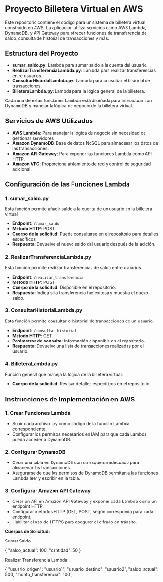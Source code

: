 # Proyecto Billetera Virtual en AWS

Este repositorio contiene el código para un sistema de billetera virtual construido en AWS. La aplicación utiliza servicios como AWS Lambda, DynamoDB, y API Gateway para ofrecer funciones de transferencia de saldo, consulta de historial de transacciones y más.

## Estructura del Proyecto

- **sumar_saldo.py**: Lambda para sumar saldo a la cuenta del usuario.
- **RealizarTransferenciaLambda.py**: Lambda para realizar transferencias entre usuarios.
- **ConsultarHistorialLambda.py**: Lambda para consultar el historial de transacciones.
- **BilleteraLambda.py**: Lambda para la lógica general de la billetera.

Cada una de estas funciones Lambda está diseñada para interactuar con DynamoDB y manejar la lógica de negocio de la billetera virtual.

## Servicios de AWS Utilizados

- **AWS Lambda**: Para manejar la lógica de negocio sin necesidad de gestionar servidores.
- **Amazon DynamoDB**: Base de datos NoSQL para almacenar los datos de las transacciones.
- **Amazon API Gateway**: Para exponer las funciones Lambda como API HTTP.
- **Amazon VPC**: Proporciona aislamiento de red y control de seguridad adicional.

## Configuración de las Funciones Lambda

### 1. **sumar_saldo.py**
   Esta función permite añadir saldo a la cuenta de un usuario en la billetera virtual.

   - **Endpoint**: `/sumar_saldo`
   - **Método HTTP**: POST
   - **Cuerpo de la solicitud**: Puede consultarse en el repositorio para detalles específicos.
   - **Respuesta**: Devuelve el nuevo saldo del usuario después de la adición.

### 2. **RealizarTransferenciaLambda.py**
   Esta función permite realizar transferencias de saldo entre usuarios.

   - **Endpoint**: `/realizar_transferencia`
   - **Método HTTP**: POST
   - **Cuerpo de la solicitud**: Disponible en el repositorio.
   - **Respuesta**: Indica si la transferencia fue exitosa y muestra el nuevo saldo.

### 3. **ConsultarHistorialLambda.py**
   Esta función permite consultar el historial de transacciones de un usuario.

   - **Endpoint**: `/consultar_historial`
   - **Método HTTP**: GET
   - **Parámetros de consulta**: Información disponible en el repositorio.
   - **Respuesta**: Devuelve una lista de transacciones realizadas por el usuario.

### 4. **BilleteraLambda.py**
   Función general que maneja la lógica de la billetera virtual.

   - **Cuerpo de la solicitud**: Revisar detalles específicos en el repositorio.

## Instrucciones de Implementación en AWS

### 1. Crear Funciones Lambda
   - Subir cada archivo `.py` como código de la función Lambda correspondiente.
   - Configurar los permisos necesarios en IAM para que cada Lambda pueda acceder a DynamoDB.

### 2. Configurar DynamoDB
   - Crear una tabla en DynamoDB con un esquema adecuado para almacenar las transacciones.
   - Asegurarse de que los permisos de DynamoDB permitan a las funciones Lambda leer y escribir en la tabla.

### 3. Configurar Amazon API Gateway
   - Crear un API en Amazon API Gateway y exponer cada Lambda como un endpoint HTTP.
   - Configurar métodos HTTP (GET, POST) según corresponda para cada endpoint.
   - Habilitar el uso de HTTPS para asegurar el cifrado en tránsito.

**Cuerpos de Solicitud:**

Sumar Saldo

{
    "saldo_actual": 100,
    "cantidad": 50
}


Realizar Transferencia Lambda:

{
    "usuario_origen": "usuario1",
    "usuario_destino": "usuario2",
    "saldo_actual": 500,
    "monto_transferencia": 100
}
